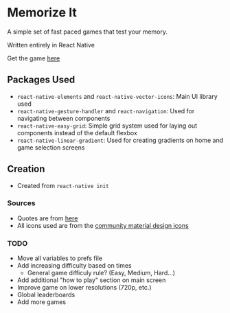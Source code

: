 # Memorize It
A simple set of fast paced games that test your memory.

Written entirely in React Native

Get the game [here](https://play.google.com/store/apps/details?id=com.memorizeit)

## Packages Used
- `react-native-elements` and `react-native-vector-icons`: Main UI library used
- `react-native-gesture-handler` and `react-navigation`: Used for navigating between components
- `react-native-easy-grid`: Simple grid system used for laying out components instead of the default flexbox
- `react-native-linear-gradient`: Used for creating gradients on home and game selection screens

## Creation
- Created from `react-native init`

### Sources
- Quotes are from [here](https://github.com/JamesFT/Database-Quotes-JSON)
- All icons used are from the [community material design icons](https://materialdesignicons.com/)

### TODO
- Move all variables to prefs file
- Add increasing difficulty based on times
  - General game difficuly rule? (Easy, Medium, Hard...)
- Add additional "how to play" section on main screen
- Improve game on lower resolutions (720p, etc.)
- Global leaderboards
- Add more games